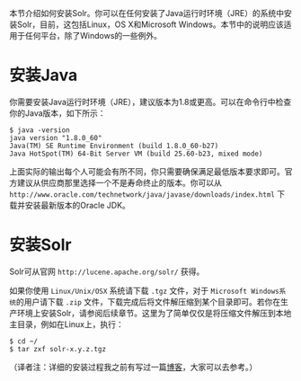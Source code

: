 本节介绍如何安装Solr。你可以在任何安装了Java运行时环境（JRE）的系统中安装Solr，目前，这包括Linux，OS X和Microsoft Windows。本节中的说明应该适用于任何平台，除了Windows的一些例外。

# 安装Java

你需要安装Java运行时环境（JRE），建议版本为1.8或更高。可以在命令行中检查你的Java版本，如下所示：

```
$ java -version
java version "1.8.0_60"
Java(TM) SE Runtime Environment (build 1.8.0_60-b27)
Java HotSpot(TM) 64-Bit Server VM (build 25.60-b23, mixed mode)
```

上面实际的输出每个人可能会有所不同，你只需要确保满足最低版本要求即可。官方建议从供应商那里选择一个不是寿命终止的版本。你可以从 `http://www.oracle.com/technetwork/java/javase/downloads/index.html` 下载并安装最新版本的Oracle JDK。


# 安装Solr

Solr可从官网 `http://lucene.apache.org/solr/` 获得。

如果你使用 `Linux/Unix/OSX` 系统请下载 `.tgz` 文件，对于 `Microsoft Windows系统`的用户请下载 `.zip` 文件，下载完成后将文件解压缩到某个目录即可。若你在生产环境上安装Solr，请参阅后续章节。这里为了简单仅仅是将压缩文件解压到本地主目录，例如在Linux上，执行：

```
$ cd ~/
$ tar zxf solr-x.y.z.tgz
```

（译者注：详细的安装过程我之前有写过一篇[博客](http://blog.csdn.net/xiaoxing598/article/details/54312110)，大家可以去参考。）